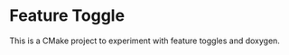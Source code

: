 Feature Toggle
==============

This is a CMake project to experiment with feature toggles and doxygen.
